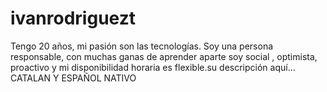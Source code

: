 # ivanrodriguezt
Tengo 20 años, mi pasión son las tecnologías.
Soy una persona responsable, con muchas ganas de
aprender aparte soy social , optimista, proactivo y mi
disponibilidad horaria es flexible.su descripción aquí...
CATALAN Y ESPAÑOL NATIVO
